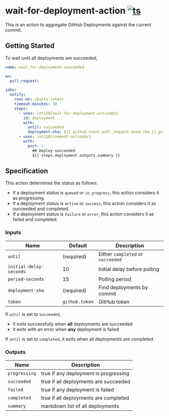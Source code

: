 # wait-for-deployment-action [![ts](https://github.com/int128/wait-for-deployment-action/actions/workflows/ts.yaml/badge.svg)](https://github.com/int128/wait-for-deployment-action/actions/workflows/ts.yaml)

This is an action to aggregate GitHub Deployments against the current commit.

## Getting Started

To wait until all deployments are succeeded,

```yaml
name: wait-for-deployment-succeeded

on:
  pull_request:

jobs:
  notify:
    runs-on: ubuntu-latest
    timeout-minutes: 30
    steps:
      - uses: int128/wait-for-deployment-action@v1
        id: deployment
        with:
          until: succeeded
          deployment-sha: ${{ github.event.pull_request.head.sha || github.sha }}
      - uses: int128/comment-action@v1
        with:
          post: |
            ## Deploy succeeded
            ${{ steps.deployment.outputs.summary }}
```

## Specification

This action determines the status as follows:

- If a deployment status is `queued` or `in_progress`, this action considers it as progressing.
- If a deployment status is `active` or `success`, this action considers it as succeeded and completed.
- If a deployment status is `failure` or `error`, this action considers it as failed and completed.

### Inputs

| Name                    | Default        | Description                       |
| ----------------------- | -------------- | --------------------------------- |
| `until`                 | (required)     | Either `completed` or `succeeded` |
| `initial-delay-seconds` | 10             | Initial delay before polling      |
| `period-seconds`        | 15             | Polling period                    |
| `deployment-sha`        | (required)     | Find deployments by commit        |
| `token`                 | `github.token` | GitHub token                      |

If `until` is set to `succeeded`,

- It exits successfully when **all** deployments are succeeded
- It exits with an error when **any** deployment is failed

If `until` is set to `completed`, it exits when all deployments are completed.

### Outputs

| Name          | Description                           |
| ------------- | ------------------------------------- |
| `progressing` | true if any deployment is progressing |
| `succeeded`   | true if all deployments are succeeded |
| `failed`      | true if any deployment is failed      |
| `completed`   | true if all deployments are completed |
| `summary`     | markdown list of all deployments      |
